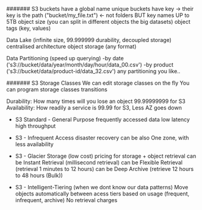 ####### S3
buckets have a global name unique
buckets have key -> their key is the path ("bucket/my_file.txt") <- not folders BUT key names
UP to 5TB object size (you can split in different objects the big datasets)
object tags (key, values)

Data Lake (infinite size, 99.999999 durability, decoupled storage)
centralised architecture
object storage (any format)

Data Partitioning (speed up querying)
-by date ('s3://bucket/data/year/month/day/hour/data_00.csv')
-by product ('s3://bucket/data/product-id/data_32.csv')
any partitioning you like..


####### S3 Storage Classes
We can edit storage classes on the fly
You can program storage classes transitions

Durability: How many times will you lose an object 99.99999999 for S3
Availability: How readily a service is 99.99 for S3, Less AZ goes down

- S3 Standard - General Purpose
		frequently accessed data
		low latency high throughput

- S3 - Infrequent Access
		disaster recovery 
		can be also One zone, with less availability

- S3 - Glacier Storage (low cost)
		pricing for storage + object retrieval
		can be Instant Retrieval (millisecond retrieval)
		can be Flexible Retrieval (retrieval 1 minutes to 12 hours)
		can be Deep Archive (retrieve 12 hours to 48 hours (Bulk))

- S3 - Intelligent-Tiering (when we dont know our data patterns)
		Move objects automatically between acess tiers based on usage (frequent, infrequent, archive)
		No retrieval charges
